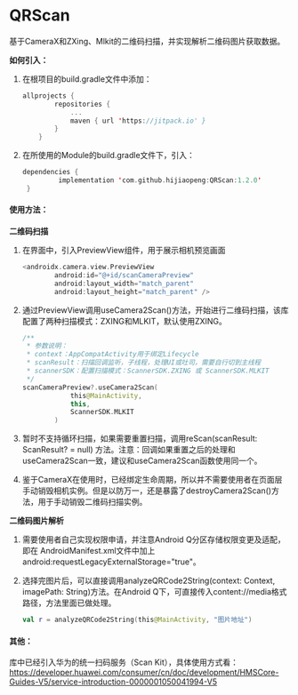 # QRScan
 基于CameraX和ZXing、Mlkit的二维码扫描，并实现解析二维码图片获取数据。

**如何引入：**

1. 在根项目的build.gradle文件中添加：

   ```kotlin
   allprojects {
		   repositories {
			   ...
			   maven { url 'https://jitpack.io' }
		   }
	   }
   ```

2. 在所使用的Module的build.gradle文件下，引入：

   ```kotlin
   dependencies {
   	        implementation 'com.github.hijiaopeng:QRScan:1.2.0'
   	}
   ```

#### 使用方法：

**二维码扫描**

1. 在界面中，引入PreviewView组件，用于展示相机预览画面

   ```kotlin
   <androidx.camera.view.PreviewView
           android:id="@+id/scanCameraPreview"
           android:layout_width="match_parent"
           android:layout_height="match_parent" />
   ```

2. 通过PreviewView调用useCamera2Scan()方法，开始进行二维码扫描，该库配置了两种扫描模式：ZXING和MLKIT，默认使用ZXING。

   ```kotlin
   /**
    * 参数说明：
    * context：AppCompatActivity用于绑定Lifecycle
    * scanResult：扫描回调监听，子线程，处理UI或吐司，需要自行切到主线程
    * scannerSDK：配置扫描模式：ScannerSDK.ZXING 或 ScannerSDK.MLKIT
    */
   scanCameraPreview?.useCamera2Scan(
               this@MainActivity,
               this,
               ScannerSDK.MLKIT
           )
   ```

3. 暂时不支持循环扫描，如果需要重置扫描，调用reScan(scanResult: ScanResult? = null) 方法。注意：回调如果重置之后的处理和useCamera2Scan一致，建议和useCamera2Scan函数使用同一个。
4. 鉴于CameraX在使用时，已经绑定生命周期，所以并不需要使用者在页面层手动销毁相机实例。但是以防万一，还是暴露了destroyCamera2Scan()方法，用于手动销毁二维码扫描实例。

**二维码图片解析**

1. 需要使用者自己实现权限申请，并注意Android Q分区存储权限变更及适配，即在 AndroidManifest.xml文件中加上android:requestLegacyExternalStorage="true"。

2. 选择完图片后，可以直接调用analyzeQRCode2String(context: Context, imagePath: String)方法。在Android Q下，可直接传入content://media格式路径，方法里面已做处理。

   ```kotlin
   val r = analyzeQRCode2String(this@MainActivity, "图片地址")
   ```
#### 其他：

库中已经引入华为的统一扫码服务（Scan Kit），具体使用方式看：
https://developer.huawei.com/consumer/cn/doc/development/HMSCore-Guides-V5/service-introduction-0000001050041994-V5